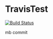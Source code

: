 # TravisTest
[![Build Status](https://travis-ci.org/typeperfest/TravisTest.svg?branch=master)](https://travis-ci.org/typeperfest/TravisTest)

mb
commit
